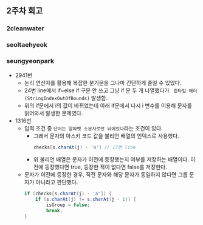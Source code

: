 ## 2주차 회고

### 2cleanwater

### seoltaehyeok

### seungyeonpark
*  2941번
    * 논리 연산자를 활용해 복잡한 분기문을 그나마 간단하게 줄일 수 있었다.
    * 24번 line에서 if~else if 구문 안 쓰고 그냥 if 문 두 개 나열했다가 `	런타임 에러 (StringIndexOutOfBounds)` 발생함.
    * 위의 if문에서 i의 값이 바뀌었는데 아래 if문에서 다시 i 변수를 이용해 문자를 읽어와서 발생한 문제였다.
* 1316번
    * 입력 조건 중 `단어는 알파벳 소문자로만 되어있다`라는 조건이 있다. 
        * 그래서 문자의 아스키 코드 값을 불리언 배열의 인덱스로 사용했다.
            ``` java
            checks[s.charAt(j) - 'a'] // 17번 line
            ``` 
        * 위 불리언 배열은 문자가 이전에 등장했는지 여부를 저장하는 배열이다. 이전에 등장했다면 true, 등장한 적이 없다면 false를 저장한다.
    * 문자가 이전에 등장한 경우, 직전 문자와 해당 문자가 동일하지 않다면 그룹 문자가 아니라고 판단했다.
        ``` java
        if (checks[s.charAt(j) - 'a']) {
            if (s.charAt(j) != s.charAt(j - 1)) {
                isGroup = false;
                break;
        } 
        ```
    

